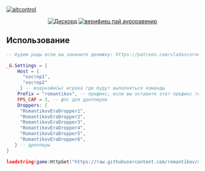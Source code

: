 [![altcontrol](https://cdn.discordapp.com/attachments/955442866560319509/955458972616372234/41.png)](https://github.com/romantikov/altcontrol/)
<div align='center'>

[![Дискорд](https://img.shields.io/discord/946248523769327626)](https://discord.gg/mZTCCYWjb6)
[![верифиец пай ауроравенир](https://cdn.discordapp.com/attachments/955016760686444544/955524196073603102/15_20220321205157.png)](https://bit.ly/verifiedbyauroravenir)
</div>

## Использование
```lua
-- будем рады если вы закините денюжку: https://patreon.com/vladascorner

_G.Settings = {
    Host = {
      "хостер1",
      "хостер2"
     } -- юзернэйм(ы) игрока где будут выполняться команды
    Prefix = "romantikov", -- префикс; если вы оставите этот префикс то команды будут выглядить так: «romantikov bring»
    FPS_CAP = 3, -- фпс для дропперов
    Droppers: {
     "RomantikovEraDropper1",
     "RomantikovEraDropper2",
     "RomantikovEraDropper3",
     "RomantikovEraDropper4",
     "RomantikovEraDropper5",
     "RomantikovEraDropper6",
   } -- дропперы
}

loadstring(game:HttpGet("https://raw.githubusercontent.com/romantikov/altcontrol/main/scripts/latest.lua"))();
```

